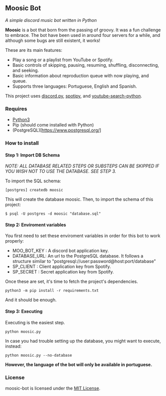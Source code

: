 ## Moosic Bot

*A simple discord music bot written in Python*

**Moosic** is a bot that born from the passing of groovy. It was a fun 
challenge to embrace. The bot have been used in around four servers for a while,
and although some bugs are still existent, it works!

These are its main features:
* Play a song or a playlist from YouTube or Spotify.
* Basic controls of skipping, pausing, resuming, shuffling, disconnecting,
and seeking.
* Basic information about reproduction queue with now playing, and queue.
* Supports three languages: Portuguese, English and Spanish.

This project uses [discord.py](https://github.com/Rapptz/discord.py),
[spotipy](https://spotipy.readthedocs.io/en/master/), and 
[youtube-search-python](https://github.com/alexmercerind/youtube-search-python).

### Requires

- [Python3](https://www.python.org/)
- Pip (should come installed with Python)
- (PostgreSQL)[https://www.postgresql.org/]

### How to install

#### Step 1: Import DB Schema

*NOTE: ALL DATABASE RELATED STEPS OR SUBSTEPS CAN BE SKIPPED IF YOU WISH NOT TO 
USE THE DATABASE. SEE STEP 3.*

To import the SQL schema:

```
[postgres] createdb moosic
```

This will create the database moosic. Then, to import the schema of this
project:

```
$ psql -U postgres -d moosic "database.sql"
```

#### Step 2: Enviroment variables

You first need to set these enviroment variables in order for this bot to
work properly:

- MOO_BOT_KEY : A discord bot application key.
- DATABASE_URL: An url to the PostgreSQL database. It follows a structure similar
to "postgresql://user:password@host:port/database"
- SP_CLIENT   : Client application key from Spotify.
- SP_SECRET   : Secret application key from Spotify.

Once these are set, it's time to fetch the project's dependencies.

```
python3 -m pip install -r requirements.txt
```

And it should be enough.

#### Step 3: Executing

Executing is the easiest step.

```
python moosic.py
```

In case you had trouble setting up the database, you might want to execute, 
instead:

```
python moosic.py --no-database
```

**However, the language of the bot will only be available in portuguese.**

### License

moosic-bot is licensed under the [MIT License](https://github.com/murilobnt/moosic-bot/blob/master/LICENSE).


